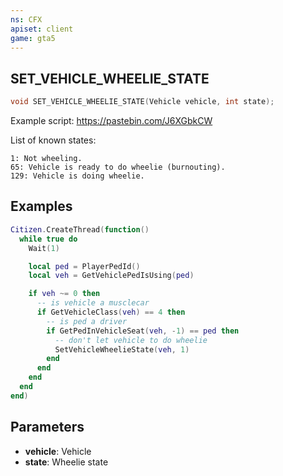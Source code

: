 ```yaml
---
ns: CFX
apiset: client
game: gta5
---
```

## SET_VEHICLE_WHEELIE_STATE

```c
void SET_VEHICLE_WHEELIE_STATE(Vehicle vehicle, int state);
```

Example script: https://pastebin.com/J6XGbkCW

List of known states:
```
1: Not wheeling.
65: Vehicle is ready to do wheelie (burnouting).
129: Vehicle is doing wheelie.
```

## Examples

```lua
Citizen.CreateThread(function()
  while true do
    Wait(1)

    local ped = PlayerPedId()
    local veh = GetVehiclePedIsUsing(ped)

    if veh ~= 0 then
      -- is vehicle a musclecar
      if GetVehicleClass(veh) == 4 then
        -- is ped a driver
        if GetPedInVehicleSeat(veh, -1) == ped then
          -- don't let vehicle to do wheelie
          SetVehicleWheelieState(veh, 1)
        end
      end
    end
  end
end)
```

## Parameters
* **vehicle**: Vehicle
* **state**: Wheelie state

